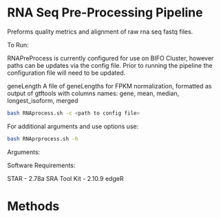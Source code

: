 # RNA Seq Pre-Processing Pipeline

Preforms quality metrics and alignment of raw rna seq fastq files.

To Run:

RNAPreProcess is currently configured for use on BIFO Cluster, however paths can be updates via the config file. Prior to running the pipeline the configuration file will need to be updated.

geneLength	A file of geneLengths for FPKM normalization, formatted as output of gtftools with columns names: gene, mean, median, longest_isoform, merged

```bash
bash RNAprocess.sh -c <path to config file>
```

For additional arguments and use options use: 

```bash
bash RNAprprocess.sh -h 
```

Arguments:



Software Requirements:

STAR - 2.78a
SRA Tool Kit - 2.10.9
edgeR

# Methods


